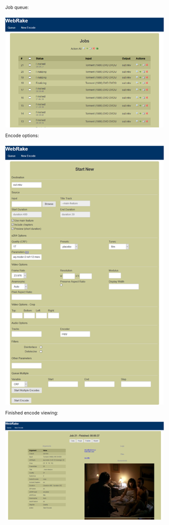 Job queue:

![Job queue](jobs.png?raw=true)

Encode options:

![Encode options](new.png?raw=true)

Finished encode viewing:

![Finished encode viewing](finished.png?raw=True)
